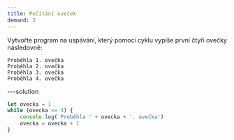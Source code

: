 ```yaml
---
title: Počítání oveček
demand: 3
---
```


Vytvořte program na uspávání, který pomocí cyklu vypíše první čtyři ovečky následovně:

```text
Proběhla 1. ovečka
Proběhla 2. ovečka
Proběhla 3. ovečka
Proběhla 4. ovečka
```

---solution

```js
let ovecka = 1
while (ovecka <= 4) {
	console.log('Proběhla ' + ovecka + '. ovečka')
	ovecka = ovecka + 1
}
```
